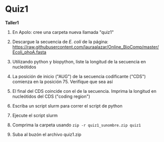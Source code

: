 # Quiz1
<div class="alert alert-block alert-info">
<b>Taller1</b> 

1) En Apolo: cree una carpeta nueva llamada "quiz1"

2) Descargue la secuencia de *E. coli* de la página:
https://raw.githubusercontent.com/lauraalazar/Online_BioComp/master/Ecoli_phoA.fasta

3) Utilizando python y biopython, liste la longitud de la secuencia en nucleótidos

4) La posición de inicio ("AUG") de la secuencia codificante ("CDS") comienza en la posición 75. 
Verifique que sea así

5) El final del CDS coincide con el de la secuencia. Imprima la longitud en nucleótidos del CDS ("coding region")

6) Escriba un script slurm para correr el script de python

7) Ejecute el script slurm

8) Comprima la carpeta usando ``zip -r quiz1_sunombre.zip quiz1``

7) Suba al buzón el archivo quiz1.zip
  </div>